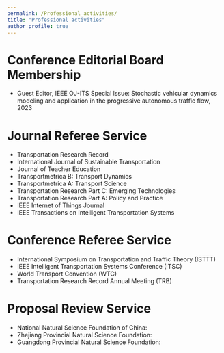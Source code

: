 ```yaml
---
permalink: /Professional_activities/
title: "Professional activities"
author_profile: true
---
```


Conference Editorial Board Membership 
=======
* Guest Editor, IEEE OJ-ITS Special lssue: Stochastic vehicular dynamics modeling and application in the progressive autonomous traffic flow, 2023

Journal Referee Service
=======
* Transportation Research Record
* International Journal of Sustainable Transportation
* Journal of Teacher Education
* Transportmetrica B: Transport Dynamics
* Transportmetrica A: Transport Science
* Transportation Research Part C: Emerging Technologies
* Transportation Research Part A: Policy and Practice
* IEEE Internet of Things Journal
* IEEE Transactions on Intelligent Transportation Systems

Conference Referee Service
========
* International Symposium on Transportation and Traffic Theory (ISTTT)
* IEEE Intelligent Transportation Systems Conference (ITSC)
* World Transport Convention (WTC)
* Transportation Research Record Annual Meeting (TRB)

Proposal Review Service
========
* National Natural Science Foundation of China:
* Zhejiang Provincial Natural Science Foundation:
* Guangdong Provincial Natural Science Foundation:
